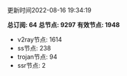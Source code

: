更新时间2022-08-16 19:34:19

**总订阅: 64**
**总节点: 9297**
**有效节点: 1948**
- v2ray节点: 1614
- ss节点: 238
- trojan节点: 94
- ssr节点: 2

